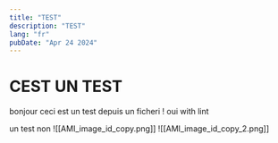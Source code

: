 ```yaml
---
title: "TEST"
description: "TEST"
lang: "fr"
pubDate: "Apr 24 2024"
---
```


# CEST UN TEST

bonjour ceci est un test depuis un ficheri ! oui with lint

un test non
![[AMI_image_id_copy.png]]
![[AMI_image_id_copy_2.png]]